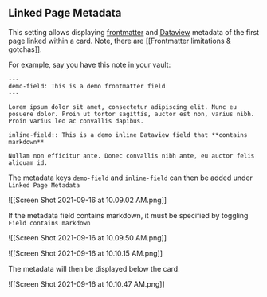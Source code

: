 ## Linked Page Metadata

This setting allows displaying [frontmatter](https://help.obsidian.md/Advanced+topics/YAML+front+matter) and [Dataview](https://blacksmithgu.github.io/obsidian-dataview/data-annotation/) metadata of the first page linked within a card. Note, there are [[Frontmatter limitations & gotchas]].

For example, say you have this note in your vault:

```
---
demo-field: This is a demo frontmatter field
---

Lorem ipsum dolor sit amet, consectetur adipiscing elit. Nunc eu posuere dolor. Proin ut tortor sagittis, auctor est non, varius nibh. Proin varius leo ac convallis dapibus.

inline-field:: This is a demo inline Dataview field that **contains markdown**

Nullam non efficitur ante. Donec convallis nibh ante, eu auctor felis aliquam id.
```

The metadata keys `demo-field` and `inline-field` can then be added under `Linked Page Metadata`

![[Screen Shot 2021-09-16 at 10.09.02 AM.png]]

If the metadata field contains markdown, it must be specified by toggling `Field contains markdown`

![[Screen Shot 2021-09-16 at 10.09.50 AM.png]]

![[Screen Shot 2021-09-16 at 10.10.15 AM.png]]

The metadata will then be displayed below the card.

![[Screen Shot 2021-09-16 at 10.10.47 AM.png]]